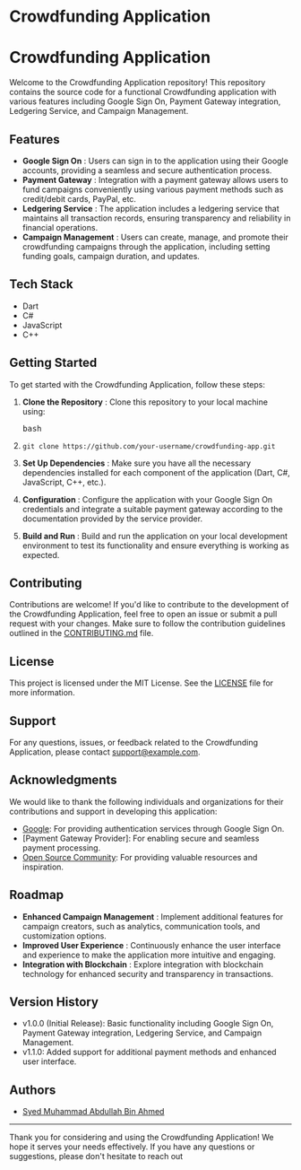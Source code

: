 # Crowdfunding Application

# Crowdfunding Application

Welcome to the Crowdfunding Application repository! This repository contains the source code for a functional Crowdfunding application with various features including Google Sign On, Payment Gateway integration, Ledgering Service, and Campaign Management.

## Features

* **Google Sign On** : Users can sign in to the application using their Google accounts, providing a seamless and secure authentication process.
* **Payment Gateway** : Integration with a payment gateway allows users to fund campaigns conveniently using various payment methods such as credit/debit cards, PayPal, etc.
* **Ledgering Service** : The application includes a ledgering service that maintains all transaction records, ensuring transparency and reliability in financial operations.
* **Campaign Management** : Users can create, manage, and promote their crowdfunding campaigns through the application, including setting funding goals, campaign duration, and updates.

## Tech Stack

* Dart
* C#
* JavaScript
* C++

## Getting Started

To get started with the Crowdfunding Application, follow these steps:

1. **Clone the Repository** : Clone this repository to your local machine using:

   <pre><div class="dark bg-gray-950 rounded-md"><div class="flex items-center relative text-token-text-secondary bg-token-main-surface-secondary px-4 py-2 text-xs font-sans justify-between rounded-t-md"><span>bash</span><span class="" data-state="closed"></span></div></div></pre>
2. <pre><div class="dark bg-gray-950 rounded-md"><div class="p-4 overflow-y-auto"><code class="!whitespace-pre hljs language-bash">git <span class="hljs-built_in">clone</span> https://github.com/your-username/crowdfunding-app.git
   </code></div></div></pre>
3. **Set Up Dependencies** : Make sure you have all the necessary dependencies installed for each component of the application (Dart, C#, JavaScript, C++, etc.).
4. **Configuration** : Configure the application with your Google Sign On credentials and integrate a suitable payment gateway according to the documentation provided by the service provider.
5. **Build and Run** : Build and run the application on your local development environment to test its functionality and ensure everything is working as expected.

## Contributing

Contributions are welcome! If you'd like to contribute to the development of the Crowdfunding Application, feel free to open an issue or submit a pull request with your changes. Make sure to follow the contribution guidelines outlined in the [CONTRIBUTING.md](https://chat.openai.com/c/CONTRIBUTING.md) file.

## License

This project is licensed under the MIT License. See the [LICENSE]() file for more information.

## Support

For any questions, issues, or feedback related to the Crowdfunding Application, please contact [support@example.com]().

## Acknowledgments

We would like to thank the following individuals and organizations for their contributions and support in developing this application:

* [Google](https://www.google.com): For providing authentication services through Google Sign On.
* [Payment Gateway Provider]: For enabling secure and seamless payment processing.
* [Open Source Community](https://github.com): For providing valuable resources and inspiration.

## Roadmap

* **Enhanced Campaign Management** : Implement additional features for campaign creators, such as analytics, communication tools, and customization options.
* **Improved User Experience** : Continuously enhance the user interface and experience to make the application more intuitive and engaging.
* **Integration with Blockchain** : Explore integration with blockchain technology for enhanced security and transparency in transactions.

## Version History

* v1.0.0 (Initial Release): Basic functionality including Google Sign On, Payment Gateway integration, Ledgering Service, and Campaign Management.
* v1.1.0: Added support for additional payment methods and enhanced user interface.

## Authors

* [Syed Muhammad Abdullah Bin Ahmed](https://github.com/abdullahbinahmed)

---

Thank you for considering and using the Crowdfunding Application! We hope it serves your needs effectively. If you have any questions or suggestions, please don't hesitate to reach out
